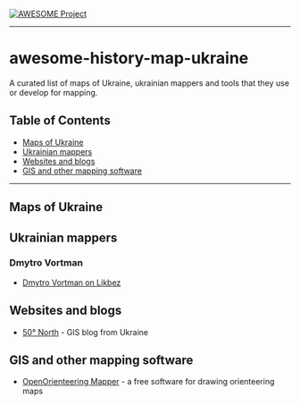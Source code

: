 [![AWESOME Project](https://camo.githubusercontent.com/1131548cf666e1150ebd2a52f44776d539f06324/68747470733a2f2f63646e2e7261776769742e636f6d2f73696e647265736f726875732f617765736f6d652f6d61737465722f6d656469612f6c6f676f2e737667)](https://github.com/sindresorhus/awesome)
***
# awesome-history-map-ukraine

A curated list of maps of Ukraine, ukrainian mappers and tools that they use or develop
for mapping.

## Table of Contents
- [Maps of Ukraine](#maps-of-ukraine)
- [Ukrainian mappers](#ukrainian-mappers)
- [Websites and blogs](#websites-and-blogs)
- [GIS and other mapping software](#gis-and-other-mapping-software)
***
## Maps of Ukraine

## Ukrainian mappers

### Dmytro Vortman

* [Dmytro Vortman on Likbez](http://likbez.org.ua/ua/author/vortman)

## Websites and blogs

* [50° North](http://50northspatial.org) - GIS blog from Ukraine

## GIS and other mapping software

* [OpenOrienteering Mapper](http://openorienteering.org/apps/mapper) - a free software for drawing orienteering maps
